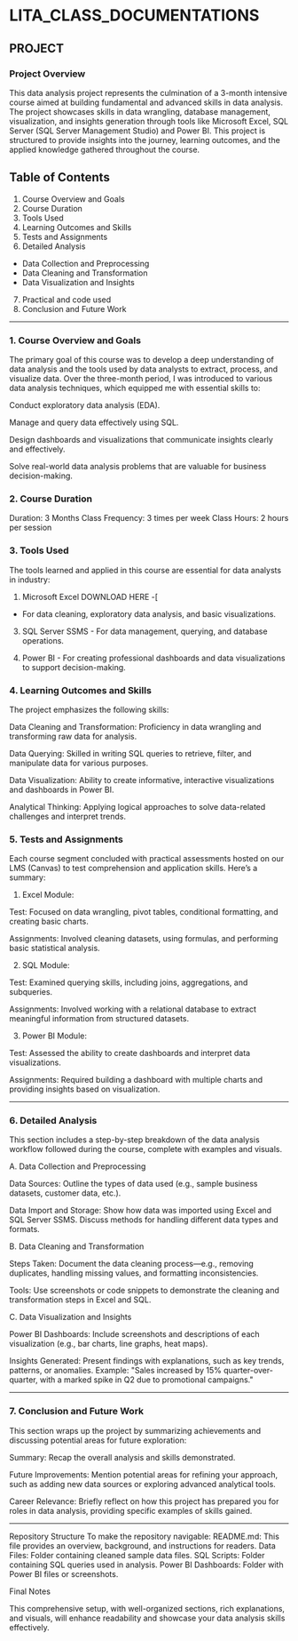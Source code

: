 # LITA_CLASS_DOCUMENTATIONS
## PROJECT

### Project Overview
This data analysis project represents the culmination of a 3-month intensive course aimed at building fundamental and advanced skills in data analysis. The project showcases skills in data wrangling, database management, visualization, and insights generation through tools like Microsoft Excel, SQL Server (SQL Server Management Studio) and Power BI. This project is structured to provide insights into the journey, learning outcomes, and the applied knowledge gathered throughout the course.


## Table of Contents

1. Course Overview and Goals
2. Course Duration
3. Tools Used
4. Learning Outcomes and Skills
5. Tests and Assignments
6. Detailed Analysis
- Data Collection and Preprocessing
- Data Cleaning and Transformation
- Data Visualization and Insights
7. Practical and code used
8. Conclusion and Future Work



----
### 1. Course Overview and Goals

The primary goal of this course was to develop a deep understanding of data analysis and the tools used by data analysts to extract, process, and visualize data. Over the three-month period, I was introduced to various data analysis techniques, which equipped me with essential skills to:

Conduct exploratory data analysis (EDA).

Manage and query data effectively using SQL.

Design dashboards and visualizations that communicate insights clearly and effectively.

Solve real-world data analysis problems that are valuable for business decision-making.


### 2. Course Duration

Duration: 3 Months
Class Frequency: 3 times per week
Class Hours: 2 hours per session


### 3. Tools Used

The tools learned and applied in this course are essential for data analysts in industry:

1. Microsoft Excel DOWNLOAD HERE -[
  - For data cleaning, exploratory data analysis, and basic visualizations.


3. SQL Server SSMS - For data management, querying, and database operations.


4. Power BI - For creating professional dashboards and data visualizations to support decision-making.
 


### 4. Learning Outcomes and Skills

The project emphasizes the following skills:

Data Cleaning and Transformation: Proficiency in data wrangling and transforming raw data for analysis.

Data Querying: Skilled in writing SQL queries to retrieve, filter, and manipulate data for various purposes.

Data Visualization: Ability to create informative, interactive visualizations and dashboards in Power BI.

Analytical Thinking: Applying logical approaches to solve data-related challenges and interpret trends.


### 5. Tests and Assignments

Each course segment concluded with practical assessments hosted on our LMS (Canvas) to test comprehension and application skills. Here’s a summary:

1. Excel Module:

Test: Focused on data wrangling, pivot tables, conditional formatting, and creating basic charts.

Assignments: Involved cleaning datasets, using formulas, and performing basic statistical analysis.



2. SQL Module:

Test: Examined querying skills, including joins, aggregations, and subqueries.

Assignments: Involved working with a relational database to extract meaningful information from structured datasets.



3. Power BI Module:

Test: Assessed the ability to create dashboards and interpret data visualizations.

Assignments: Required building a dashboard with multiple charts and providing insights based on visualization.





---

### 6. Detailed Analysis

This section includes a step-by-step breakdown of the data analysis workflow followed during the course, complete with examples and visuals.

A. Data Collection and Preprocessing

Data Sources: Outline the types of data used (e.g., sample business datasets, customer data, etc.).

Data Import and Storage: Show how data was imported using Excel and SQL Server SSMS. Discuss methods for handling different data types and formats.


B. Data Cleaning and Transformation

Steps Taken: Document the data cleaning process—e.g., removing duplicates, handling missing values, and formatting inconsistencies.

Tools: Use screenshots or code snippets to demonstrate the cleaning and transformation steps in Excel and SQL.


C. Data Visualization and Insights

Power BI Dashboards: Include screenshots and descriptions of each visualization (e.g., bar charts, line graphs, heat maps).

Insights Generated: Present findings with explanations, such as key trends, patterns, or anomalies. Example: "Sales increased by 15% quarter-over-quarter, with a marked spike in Q2 due to promotional campaigns."



---

### 7. Conclusion and Future Work

This section wraps up the project by summarizing achievements and discussing potential areas for future exploration:

Summary: Recap the overall analysis and skills demonstrated.

Future Improvements: Mention potential areas for refining your approach, such as adding new data sources or exploring advanced analytical tools.

Career Relevance: Briefly reflect on how this project has prepared you for roles in data analysis, providing specific examples of skills gained.



---

Repository Structure
To make the repository navigable:
README.md: This file provides an overview, background, and instructions for readers.
Data Files: Folder containing cleaned sample data files.
SQL Scripts: Folder containing SQL queries used in analysis.
Power BI Dashboards: Folder with Power BI files or screenshots.


Final Notes

This comprehensive setup, with well-organized sections, rich explanations, and visuals, will enhance readability and showcase your data analysis skills effectively.

